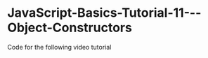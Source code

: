 JavaScript-Basics-Tutorial-11---Object-Constructors
===================================================

Code for the following video tutorial 

